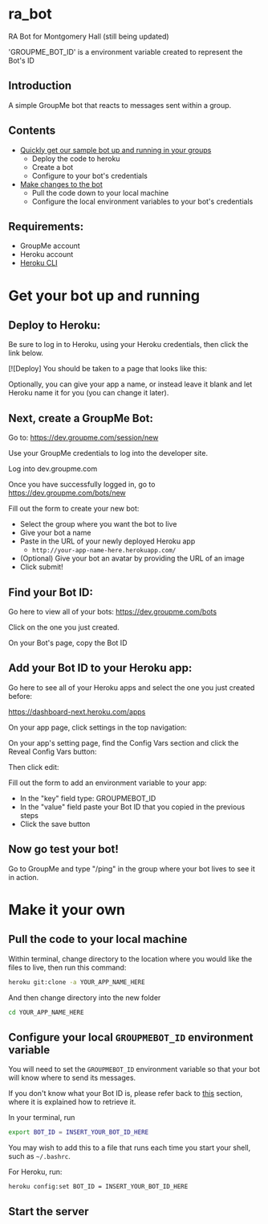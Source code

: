 # ra_bot
RA Bot for Montgomery Hall (still being updated)


'GROUPME_BOT_ID' is a environment variable created to represent the Bot's ID



## Introduction

A simple GroupMe bot that reacts to messages sent within a group.

## Contents

  * [Quickly get our sample bot up and running in your groups](#deploy)
    * Deploy the code to heroku
    * Create a bot
    * Configure to your bot's credentials
  * [Make changes to the bot](#pull)
    * Pull the code down to your local machine
    * Configure the local environment variables to your bot's credentials

## Requirements:

  * GroupMe account
  * Heroku account
  * [Heroku CLI](https://devcenter.heroku.com/articles/heroku-cli)

# Get your bot up and running<a name="deploy"></a>

## Deploy to Heroku:

Be sure to log in to Heroku, using your Heroku credentials, then click the link below.

[![Deploy]
You should be taken to a page that looks like this:



Optionally, you can give your app a name, or instead leave it blank and let Heroku name it for you (you can change it later).


## Next, create a GroupMe Bot:

Go to:
https://dev.groupme.com/session/new

Use your GroupMe credentials to log into the developer site.

Log into dev.groupme.com

Once you have successfully logged in, go to https://dev.groupme.com/bots/new



Fill out the form to create your new bot:

  * Select the group where you want the bot to live
  * Give your bot a name
  * Paste in the URL of your newly deployed Heroku app
    * `http://your-app-name-here.herokuapp.com/`
  * (Optional) Give your bot an avatar by providing the URL of an image
  * Click submit!

## Find your Bot ID:<a name="get-bot-id"></a>

Go here to view all of your bots:
https://dev.groupme.com/bots

Click on the one you just created.



On your Bot's page, copy the Bot ID


## Add your Bot ID to your Heroku app:

Go here to see all of your Heroku apps and select the one you just created before:

https://dashboard-next.heroku.com/apps



On your app page, click settings in the top navigation:


On your app's setting page, find the Config Vars section and click the Reveal Config Vars button:



Then click edit:


Fill out the form to add an environment variable to your app:

  * In the "key" field type: GROUPMEBOT_ID
  * In the "value" field paste your Bot ID that you copied in the previous steps
  * Click the save button



## Now go test your bot!

Go to GroupMe and type "/ping" in the group where your bot lives to see it in action.



# Make it your own<a name="pull"></a>

## Pull the code to your local machine

Within terminal, change directory to the location where you would like the files to live, then run this command:

```sh
heroku git:clone -a YOUR_APP_NAME_HERE
```

And then change directory into the new folder

```sh
cd YOUR_APP_NAME_HERE
```

## Configure your local `GROUPMEBOT_ID` environment variable

You will need to set the `GROUPMEBOT_ID` environment variable so that your bot will know where to send its messages.

If you don't know what your Bot ID is, please refer back to [this](#get-bot-id) section, where it is explained how to retrieve it.

In your terminal, run
```sh
export BOT_ID = INSERT_YOUR_BOT_ID_HERE
```
You may wish to add this to a file that runs each time you start your shell, such as `~/.bashrc`.

For Heroku, run:
```sh
heroku config:set BOT_ID = INSERT_YOUR_BOT_ID_HERE
```

## Start the server

